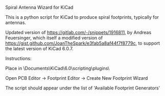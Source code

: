 Spiral Antenna Wizard for KiCad

This is a python script for KiCad to produce spiral footprints, typically for antennas.

Updated version of https://gitlab.com/-/snippets/1916811, by Andreas Feuersinger, which itself a modified version of https://gist.github.com/JoanTheSpark/e3fab5a8af44f7f8779c,  to support the latest version of KiCad 6.0.7.

Instructions:

Place in \Documents\KiCad\6.0\scripting\plugins\

Open PCB Editor -> Footprint Editor -> Create New Footprint Wizard

The script should appear under the list of 'Available Footprint Generators'
